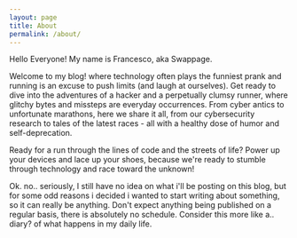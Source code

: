 ```yaml
---
layout: page
title: About
permalink: /about/
---
```


Hello Everyone! My name is Francesco, aka Swappage.

Welcome to my blog! where technology often plays the funniest prank and running is an excuse to push limits (and laugh at ourselves). Get ready to dive into the adventures of a hacker and a perpetually clumsy runner, where glitchy bytes and missteps are everyday occurrences.
From cyber antics to unfortunate marathons, here we share it all, from our cybersecurity research to tales of the latest races - all with a healthy dose of humor and self-deprecation.

Ready for a run through the lines of code and the streets of life? Power up your devices and lace up your shoes, because we're ready to stumble through technology and race toward the unknown!

Ok. no.. seriously, I still have no idea on what i'll be posting on this blog, but for some odd reasons i decided i wanted to start writing about something, so it can really be anything.
Don't expect anything being published on a regular basis, there is absolutely no schedule.
Consider this more like a.. diary? of what happens in my daily life.